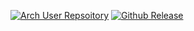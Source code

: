 [![Arch User Repsoitory](https://img.shields.io/aur/version/ibazel-bin)](https://aur.archlinux.org/packages/ibazel-bin)
[![Github Release](https://img.shields.io/github/v/release/bazelbuild/bazel-watcher)](https://github.com/bazelbuild/bazel-watcher)
